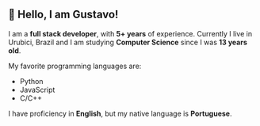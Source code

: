 ## 🖖 Hello, I am Gustavo!


I am a **full stack developer**, with **5+ years** of experience. Currently I live in Urubici, Brazil and I am studying **Computer Science** since I was **13 years old**.

 My favorite programming languages are:
  - Python
  - JavaScript
  - C/C++

I have proficiency in **English**, but my native language is **Portuguese**.
